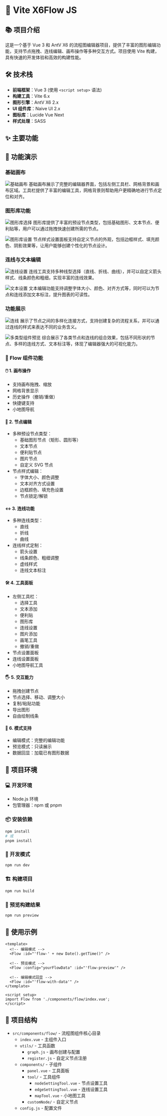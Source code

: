 # 🎨 Vite X6Flow JS

## 📚 项目介绍

这是一个基于 Vue 3 和 AntV X6 的流程图编辑器项目，提供了丰富的图形编辑功能，支持节点拖拽、连线编辑、画布操作等多种交互方式。项目使用 Vite 构建，具有快速的开发体验和高效的构建性能。

## 🛠️ 技术栈

- **前端框架**：Vue 3 (使用 `<script setup>` 语法)
- **构建工具**：Vite 6.x
- **图形引擎**：AntV X6 2.x
- **UI 组件库**：Naive UI 2.x
- **图标库**：Lucide Vue Next
- **样式处理**：SASS

## ✨ 主要功能

## 📸 功能演示

### 基础画布
![基础画布](/public/screenshots/demo-0.png)
基础画布展示了完整的编辑器界面，包括左侧工具栏、网格背景和画布区域。工具栏提供了丰富的编辑工具，网格背景则帮助用户更精确地进行节点定位和对齐。

### 图形库功能
![图形库选择](/public/screenshots/demo-1.png)
图形库提供了丰富的预设节点类型，包括基础图形、文本节点、便利贴等，用户可以通过拖拽快速创建所需的节点。

![图形库设置](/public/screenshots/demo-2.png)
节点样式设置面板支持自定义节点的外观，包括边框样式、填充颜色、阴影效果等，让用户能够创建个性化的节点设计。

### 连线与文本编辑
![连线设置](/public/screenshots/demo-3.png)
连线工具支持多种线型选择（直线、折线、曲线），并可以自定义箭头样式、线条颜色和粗细，实现丰富的连线效果。

![文本设置](/public/screenshots/demo-4.png)
文本编辑功能支持调整字体大小、颜色、对齐方式等，同时可以为节点和连线添加文本标注，提升图表的可读性。

### 功能展示
![连线](/public/screenshots/demo-5.png)
展示了节点之间的多样化连接方式，支持创建复杂的流程关系，并可以通过连线的样式来表达不同的业务含义。

![多类型组件预览](/public/screenshots/demo-6.png)
综合展示了各类节点和连线的组合效果，包括不同形状的节点、多样的连线方式、文本标注等，体现了编辑器强大的可视化能力。








### 🎯 Flow 组件功能

#### 🖱️ 1. 画布操作
- 支持画布拖拽、缩放
- 网格背景显示
- 历史操作（撤销/重做）
- 快捷键支持
- 小地图导航

#### 🔲 2. 节点编辑
- 多种预设节点类型：
  - 基础图形节点（矩形、圆形等）
  - 文本节点
  - 便利贴节点
  - 图片节点
  - 自定义 SVG 节点
- 节点样式编辑：
  - 字体大小、颜色调整
  - 文本对齐方式设置
  - 边框颜色、填充色设置
  - 节点锁定/解锁

#### ↔️ 3. 连线功能
- 多种连线类型：
  - 直线
  - 折线
  - 曲线
- 连线样式定制：
  - 箭头设置
  - 线条颜色、粗细调整
  - 虚线样式
  - 连线文本标注

#### 🛠️ 4. 工具面板
- 左侧工具栏：
  - 选择工具
  - 文本添加
  - 便利贴
  - 图形库
  - 连线设置
  - 图片添加
  - 画笔工具
  - 撤销/重做
- 节点设置面板
- 连线设置面板
- 小地图导航工具

#### 🖐️ 5. 交互能力
- 拖拽创建节点
- 节点选择、移动、调整大小
- 复制/粘贴功能
- 导出图形
- 自由绘制线条

#### 🔄 6. 模式支持
- 编辑模式：完整的编辑功能
- 预览模式：只读展示
- 数据回显：加载已有图形数据

## 🚀 项目环境

### 💻 开发环境

- Node.js 环境
- 包管理器：npm 或 pnpm

### 📦 安装依赖

```bash
npm install
# 或
pnpm install
```

### 🔧 开发模式

```bash
npm run dev
```

### 🏗️ 构建项目

```bash
npm run build
```

### 👀 预览构建结果

```bash
npm run preview
```

## 📝 使用示例

```vue
<template>
  <!-- 编辑模式 -->
  <Flow :id="'flow-' + new Date().getTime()" />
  
  <!-- 预览模式 -->
  <Flow :config="yourFlowData" :id="'flow-preview'" />
  
  <!-- 编辑模式回显 -->
  <Flow :id="'flow-with-data'" />
</template>

<script setup>
import Flow from './components/flow/index.vue';
</script>
```

## 📂 项目结构

- `src/components/flow/` - 流程图组件核心目录
  - `index.vue` - 主组件入口
  - `utils/` - 工具函数
    - `graph.js` - 画布创建与配置
    - `register.js` - 自定义节点注册
  - `components/` - 子组件
    - `panel.vue` - 工具面板
    - `tool/` - 工具组件
      - `nodeSettingTool.vue` - 节点设置工具
      - `edgeSettingTool.vue` - 连线设置工具
      - `mapTool.vue` - 小地图工具
    - `customNode/` - 自定义节点
  - `config.js` - 配置文件
